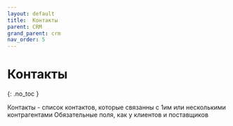 ```yaml
---
layout: default
title:	Контакты
parent: CRM
grand_parent: crm
nav_order: 5
---
```


# 	Контакты
{: .no_toc }

Контакты - список контактов, которые связанны с 1им или несколькими контрагентами
Обязательные поля, как у клиентов и поставщиков
